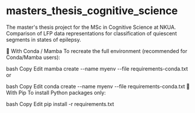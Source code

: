 # masters_thesis_cognitive_science
The master's thesis project for the MSc in Cognitive Science at NKUA. Comparison of LFP data representations for classification of quiescent segments in states of epilepsy.

🐍 With Conda / Mamba
To recreate the full environment (recommended for Conda/Mamba users):

bash
Copy
Edit
mamba create --name myenv --file requirements-conda.txt
or

bash
Copy
Edit
conda create --name myenv --file requirements-conda.txt
🐍 With Pip
To install Python packages only:

bash
Copy
Edit
pip install -r requirements.txt

